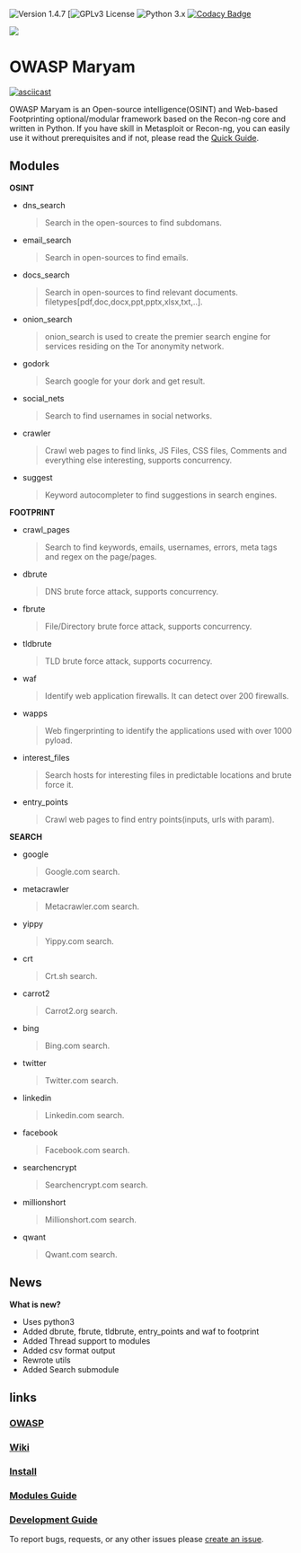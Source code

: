 ![Version 1.4.7](https://img.shields.io/badge/Version-1.4.7-green.svg)
[![GPLv3 License](https://img.shields.io/badge/License-GPLv3-red.svg)
![Python 3.x](https://img.shields.io/badge/Python-3.x-green.svg)
[![Codacy Badge](https://api.codacy.com/project/badge/Grade/40d81c48b3444ee78ffc6c5c8639134c)](https://www.codacy.com/manual/saeeddhqan/Maryam?utm_source=github.com&amp;utm_medium=referral&amp;utm_content=saeeddhqan/Maryam&amp;utm_campaign=Badge_Grade)

<img src="https://owasp.org/assets/images/logo.png">

# OWASP Maryam

[![asciicast](https://asciinema.org/a/357588.svg)](https://asciinema.org/a/357588)

OWASP Maryam is an Open-source intelligence(OSINT) and Web-based Footprinting optional/modular framework based on the Recon-ng core and written in Python.
If you have skill in Metasploit or Recon-ng, you can easily use it without prerequisites and if not, please read the [Quick Guide](https://github.com/saeeddhqan/Maryam/wiki#quick-guide).

## Modules
**OSINT**

 - dns_search
	> Search in the open-sources to find subdomans.
 - email_search
	> Search in open-sources to find emails.
 - docs_search
	> Search in open-sources to find relevant documents. filetypes[pdf,doc,docx,ppt,pptx,xlsx,txt,..].
 - onion_search
	> onion_search is used to create the premier search engine for services residing on the Tor anonymity network.
 - godork	
	> Search google for your dork and get result.
 - social_nets
	> Search to find usernames in social networks.
 - crawler
	> Crawl web pages to find links, JS Files, CSS files, Comments and everything else interesting, supports concurrency.
 - suggest
 	> Keyword autocompleter to find suggestions in search engines.
	
**FOOTPRINT**
 - crawl_pages
	> Search to find keywords, emails, usernames, errors, meta tags and regex on the page/pages.
 - dbrute 
	> DNS brute force attack, supports concurrency.
 - fbrute 
	> File/Directory brute force attack, supports concurrency.
 - tldbrute
	> TLD brute force attack, supports cocurrency.
 - waf
	> Identify web application firewalls. It can detect over 200 firewalls.
 - wapps        
	> Web fingerprinting to identify the applications used with over 1000 pyload.
 - interest_files
	> Search hosts for interesting files in predictable locations and brute force it.
 - entry_points
	> Crawl web pages to find entry points(inputs, urls with param).

**SEARCH**
 - google
	> Google.com search.
 - metacrawler 
	> Metacrawler.com search.
 - yippy 
	> Yippy.com search.
 - crt
	> Crt.sh search.
 - carrot2
	> Carrot2.org search.
 - bing
	> Bing.com search.
 - twitter
	> Twitter.com search.
 - linkedin
	> Linkedin.com search.
 - facebook
	> Facebook.com search.
 - searchencrypt
	> Searchencrypt.com search.
 - millionshort
	> Millionshort.com search.
 - qwant
	> Qwant.com search.
## News
**What is new?**

 - Uses python3
 - Added dbrute, fbrute, tldbrute, entry_points and waf to footprint
 - Added Thread support to modules
 - Added csv format output
 - Rewrote utils
 - Added Search submodule
 
## links
### [OWASP](https://owasp.org/www-project-maryam/)
### [Wiki](https://github.com/saeeddhqan/maryam/wiki)
### [Install](https://github.com/saeeddhqan/maryam/wiki#install)
### [Modules Guide](https://github.com/saeeddhqan/maryam/wiki/modules)
### [Development Guide](https://github.com/saeeddhqan/maryam/wiki/Development-Guide)

To report bugs, requests, or any other issues please [create an issue](https://github.com/saeeddhqan/maryam/issues).

